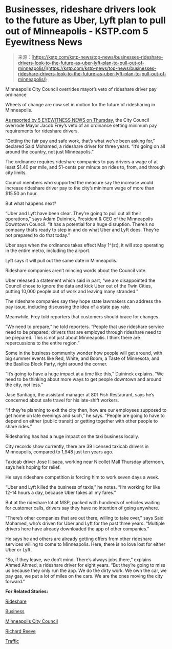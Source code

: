 <!--yml
category: 未分类
date: 2024-05-27 15:05:27
-->

# Businesses, rideshare drivers look to the future as Uber, Lyft plan to pull out of Minneapolis - KSTP.com 5 Eyewitness News

> 来源：[https://kstp.com/kstp-news/top-news/businesses-rideshare-drivers-look-to-the-future-as-uber-lyft-plan-to-pull-out-of-minneapolis/](https://kstp.com/kstp-news/top-news/businesses-rideshare-drivers-look-to-the-future-as-uber-lyft-plan-to-pull-out-of-minneapolis/)

Minneapolis City Council overrides mayor’s veto of rideshare driver pay ordinance

Wheels of change are now set in motion for the future of ridesharing in Minneapolis.

[As reported by 5 EYEWITNESS NEWS on Thursday,](https://kstp.com/kstp-news/top-news/minneapolis-city-council-to-hold-special-meeting-thursday-on-rideshare-driver-pay/) the City Council overrode Mayor Jacob Frey’s veto of an ordinance setting minimum pay requirements for rideshare drivers.

“Getting the fair pay and safe work, that’s what we’ve been asking for,” declared Said Mohamed, a rideshare driver for three years. “It’s going on all around the country, not just Minneapolis.”

The ordinance requires rideshare companies to pay drivers a wage of at least $1.40 per mile, and 51-cents per minute on rides to, from, and through city limits.

Council members who supported the measure say the increase would increase rideshare driver pay to the city’s minimum wage of more than $15.50 an hour.

But what happens next?

“Uber and Lyft have been clear. They’re going to pull out all their operations,” says Adam Duininck, President & CEO of the Minneapolis Downtown Council. “It has a potential for a huge disruption. There’s no company that’s ready to step in and do what Uber and Lyft does. They’re not prepared to do that today.”

Uber says when the ordinance takes effect May 1^(st), it will stop operating in the entire metro, including the airport.

Lyft says it will pull out the same date in Minneapolis.

Rideshare companies aren’t mincing words about the Council vote.

Uber released a statement which said in part, “we are disappointed the Council chose to ignore the data and kick Uber out of the Twin Cities, putting 10,000 people out of work and leaving many stranded.”

The rideshare companies say they hope state lawmakers can address the pay issue, including discussing the idea of a state pay rate.

Meanwhile, Frey told reporters that customers should brace for changes.

“We need to prepare,” he told reporters. “People that use rideshare service need to be prepared; drivers that are employed through rideshare need to be prepared. This is not just about Minneapolis. I think there are repercussions to the entire region.”

Some in the business community wonder how people will get around, with big summer events like Red, White, and Boom, a Taste of Minnesota, and the Basilica Block Party, right around the corner.

“It’s going to have a huge impact at a time like this,” Duininck explains. “We need to be thinking about more ways to get people downtown and around the city, not less.”

Jase Santiago, the assistant manager at 801 Fish Restaurant, says he’s concerned about safe travel for his late-shift workers.  

“If they’re planning to exit the city then, how are our employees supposed to get home on late evenings and such,” he says. “People are going to have to depend on either (public transit) or getting together with other people to share rides.”

Ridesharing has had a huge impact on the taxi business locally.

City records show currently, there are 39 licensed taxicab drivers in Minneapolis, compared to 1,948 just ten years ago.

Taxicab driver Jose Illisaca, working near Nicollet Mall Thursday afternoon, says he’s hoping for relief.

He says rideshare competition is forcing him to work seven days a week.

“Uber and Lyft killed the business of taxis,” he notes. “I’m working for like 12-14 hours a day, because Uber takes all my fares.”  

But at the rideshare lot at MSP, packed with hundreds of vehicles waiting for customer calls, drivers say they have no intention of going anywhere.

“There’s other companies that are out there, willing to take over,” says Said Mohamed, who’s driven for Uber and Lyft for the past three years. “Multiple drivers here have already downloaded the app of other companies.”

He says he and others are already getting offers from other rideshare services willing to come to Minneapolis. Here, there is no love lost for either Uber or Lyft.

“So, if they leave, we don’t mind. There’s always jobs there,” explains Ahmed Ahmed, a rideshare driver for eight years. “But they’re going to miss us because they only run the app. We do the dirty work. We own the car, we pay gas, we put a lot of miles on the cars. We are the ones moving the city forward.”

**For Related Stories:**

[Rideshare](https://kstp.com/tag/rideshare/)

[Business](https://kstp.com/tag/business/)

[Minneapolis City Council](https://kstp.com/tag/minneapolis-city-council/)

[Richard Reeve](https://kstp.com/tag/richard-reeve/)

[Traffic](https://kstp.com/tag/traffic/)